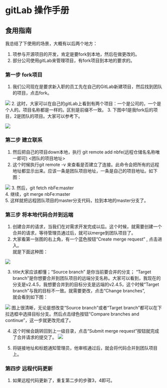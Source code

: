 # gitLab 操作手册

## 食用指南
我总结了下使用的场景，大概有以后两个地方：
1. 项参与开源项目的开发，肯定是要fork到本地，然后在做更改的。
2. 部分公司使用gitLab来管理项目，有fork项目到本地的要求的。

### 第一步 fork项目
1. 我们公司现在是要求新入职的员工先在自己的GitLab新建项目，然后找到团队的项目，点击fork。

![](https://i.loli.net/2019/06/14/5d03021a4cd7732095.jpg)
2. 这时，大家可以在自己的gitLab上看到有两个项目：一个是公司的，一个是个人的。项目名称都是一样的。区别是前缀不一致。
3. 下图中1是我fork后的项目，2是团队的项目。大家可以参考下。

![](https://i.loli.net/2019/06/14/5d02f849bc79512572.jpg)


### 第二步 建立联系
1. 然后把自己的项目down本地，执行 git remote add nbfe(远程仓储名名称唯一即可) <团队的项目地址> 
2. 这个时候执行git remote -v 来查看是否建立了连接。此命令会把所有的远程地址都显示出来。应该一条是团队项目地址，一条是自己的项目地址。如下图：

![](https://i.loli.net/2019/06/14/5d0302a3c5ba397463.png)
3. 然后，git fetch nbFe:master <br />
4. 继续，git merge nbFe:master<br />
5. 这样就把远程团队项目的master分支代码，拉到本地的master分支了。


### 第三步 将本地代码合并到远端
1. 创建合并的请求，当我们在对需求开发完成以后。这个时候，就需要创建一个合并的请求，等待管理员通过后，就可以merge到团队项目了。
2. 大家看第一张图的右上角，有一个蓝色按钮“Create merge request” ,  点击进入。<br />就是下面这种图：

![](https://i.loli.net/2019/06/14/5d02fb5e1f75755915.jpg)

3. title大家应该都懂；“Source branch” 是你当前要合并的分支； “Target branch”是你想要合并到团队项目的远端分支名称。大家可以看到，我现在的分支是v2.4.5，我想要合并到的目标分支是远端的v2.4.5，这个时候“Target branch”与我的目标不一致。就需要更改，点击“Change branches”,<br />就会看到如下图：

![](https://i.loli.net/2019/06/14/5d02fca01737593610.jpg)
图上很清晰，无论是想改变“Source branch”或者“Target branch”都可以在下拉选框中选择目标分支。然后点击绿色按钮“Compare branches and continue”，这一步就更改完成了。

4. 这个时候会跳转回到上一级目录，点击“Submit merge request”按钮就完成了合并请求的提交了。
![](https://i.loli.net/2019/06/14/5d02fd5599b6b31717.jpg)

5. 将链接地址和标题通知管理员，他审核通过后，就会将代码合并到团队项目上。

### 第四步 远程代码更新
1. 如果远程代码更新了，重复第二步的步骤3，4即可。

